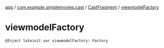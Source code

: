 [app](../../index.md) / [com.example.simplemovies.cast](../index.md) / [CastFragment](index.md) / [viewmodelFactory](./viewmodel-factory.md)

# viewmodelFactory

`@Inject lateinit var viewmodelFactory: Factory`